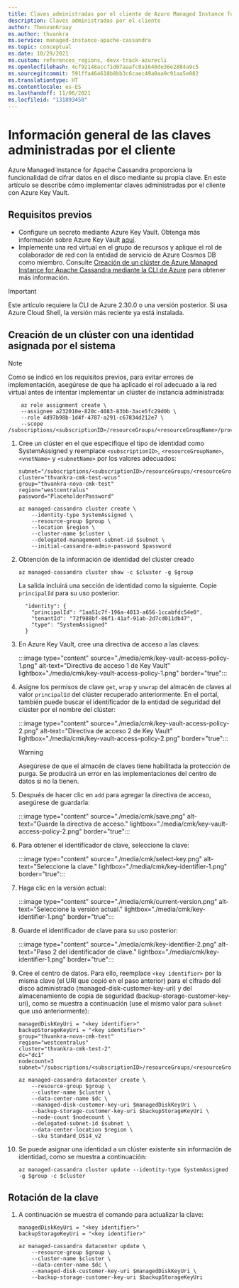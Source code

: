 ```yaml
---
title: Claves administradas por el cliente de Azure Managed Instance for Apache Cassandra
description: Claves administradas por el cliente
author: TheovanKraay
ms.author: thvankra
ms.service: managed-instance-apache-cassandra
ms.topic: conceptual
ms.date: 10/29/2021
ms.custom: references_regions, devx-track-azurecli
ms.openlocfilehash: 4cf92148accf1d07aaafc0a1640de36e2884a9c5
ms.sourcegitcommit: 591ffa464618b8bb3c6caec49a0aa9c91aa5e882
ms.translationtype: HT
ms.contentlocale: es-ES
ms.lasthandoff: 11/06/2021
ms.locfileid: "131893450"
---
```

# <a name="customer-managed-keys---overview"></a>Información general de las claves administradas por el cliente

Azure Managed Instance for Apache Cassandra proporciona la funcionalidad de cifrar datos en el disco mediante su propia clave. En este artículo se describe cómo implementar claves administradas por el cliente con Azure Key Vault.

## <a name="prerequisites"></a>Requisitos previos

- Configure un secreto mediante Azure Key Vault. Obtenga más información sobre Azure Key Vault [aquí](/azure/key-vault/secrets/about-secrets).
- Implemente una red virtual en el grupo de recursos y aplique el rol de colaborador de red con la entidad de servicio de Azure Cosmos DB como miembro. Consulte [Creación de un clúster de Azure Managed Instance for Apache Cassandra mediante la CLI de Azure](create-cluster-cli.md) para obtener más información. 

> [!IMPORTANT]
> Este artículo requiere la CLI de Azure 2.30.0 o una versión posterior. Si usa Azure Cloud Shell, la versión más reciente ya está instalada.

## <a name="create-a-cluster-with-system-assigned-identity"></a><a id="create-cluster"></a>Creación de un clúster con una identidad asignada por el sistema

   > [!NOTE]
   > Como se indicó en los requisitos previos, para evitar errores de implementación, asegúrese de que ha aplicado el rol adecuado a la red virtual antes de intentar implementar un clúster de instancia administrada:
   > ```azurecli-interactive  
   >     az role assignment create \
   >     --assignee a232010e-820c-4083-83bb-3ace5fc29d0b \
   >     --role 4d97b98b-1d4f-4787-a291-c67834d212e7 \
   >     --scope /subscriptions/<subscriptionID>/resourceGroups/<resourceGroupName>/providers/Microsoft.Network/virtualNetworks/<vnetName>
   > ```

1. Cree un clúster en el que especifique el tipo de identidad como SystemAssigned y reemplace `<subscriptionID>`, `<resourceGroupName>`, `<vnetName>` y `<subnetName>` por los valores adecuados:

    ```azurecli-interactive    
    subnet="/subscriptions/<subscriptionID>/resourceGroups/<resourceGroupName>/providers/Microsoft.Network/virtualNetworks/<vnetName>/subnets/<subnetName>"
    cluster="thvankra-cmk-test-wcus"
    group="thvankra-nova-cmk-test"
    region="westcentralus"
    password="PlaceholderPassword"
    
    az managed-cassandra cluster create \
        --identity-type SystemAssigned \
        --resource-group $group \
        --location $region \
        --cluster-name $cluster \
        --delegated-management-subnet-id $subnet \
        --initial-cassandra-admin-password $password
    ```

1. Obtención de la información de identidad del clúster creado

    ```azurecli-interactive
    az managed-cassandra cluster show -c $cluster -g $group
    ```

    La salida incluirá una sección de identidad como la siguiente. Copie `principalId` para su uso posterior:

    ```shell
      "identity": {
        "principalId": "1aa51c7f-196a-4013-a656-1ccabfdc54e0",
        "tenantId": "72f988bf-86f1-41af-91ab-2d7cd011db47",
        "type": "SystemAssigned"
      }
    ```
 
1. En Azure Key Vault, cree una directiva de acceso a las claves:

   :::image type="content" source="./media/cmk/key-vault-access-policy-1.png" alt-text="Directiva de acceso 1 de Key Vault" lightbox="./media/cmk/key-vault-access-policy-1.png" border="true":::

1. Asigne los permisos de clave `get`, `wrap` y `unwrap` del almacén de claves al valor `principalId` del clúster recuperado anteriormente. En el portal, también puede buscar el identificador de la entidad de seguridad del clúster por el nombre del clúster:
 

   :::image type="content" source="./media/cmk/key-vault-access-policy-2.png" alt-text="Directiva de acceso 2 de Key Vault" lightbox="./media/cmk/key-vault-access-policy-2.png" border="true":::

   > [!WARNING]
   > Asegúrese de que el almacén de claves tiene habilitada la protección de purga. Se producirá un error en las implementaciones del centro de datos si no la tienen. 

1. Después de hacer clic en `add` para agregar la directiva de acceso, asegúrese de guardarla:

   :::image type="content" source="./media/cmk/save.png" alt-text="Guarde la directiva de acceso." lightbox="./media/cmk/key-vault-access-policy-2.png" border="true":::

1. Para obtener el identificador de clave, seleccione la clave:

   :::image type="content" source="./media/cmk/select-key.png" alt-text="Seleccione la clave." lightbox="./media/cmk/key-identifier-1.png" border="true":::

1. Haga clic en la versión actual:

   :::image type="content" source="./media/cmk/current-version.png" alt-text="Seleccione la versión actual." lightbox="./media/cmk/key-identifier-1.png" border="true":::

1. Guarde el identificador de clave para su uso posterior:

   :::image type="content" source="./media/cmk/key-identifier-2.png" alt-text="Paso 2 del identificador de clave." lightbox="./media/cmk/key-identifier-1.png" border="true":::


1. Cree el centro de datos. Para ello, reemplace `<key identifier>` por la misma clave (el URI que copió en el paso anterior) para el cifrado del disco administrado (managed-disk-customer-key-uri) y del almacenamiento de copia de seguridad (backup-storage-customer-key-uri), como se muestra a continuación (use el mismo valor para `subnet` que usó anteriormente): 

    ```azurecli-interactive
    managedDiskKeyUri = "<key identifier>"
    backupStorageKeyUri = "<key identifier>"
    group="thvankra-nova-cmk-test"
    region="westcentralus"
    cluster="thvankra-cmk-test-2"
    dc="dc1"
    nodecount=3
    subnet="/subscriptions/<subscriptionID>/resourceGroups/<resourceGroupName>/providers/Microsoft.Network/virtualNetworks/<vnetName>/subnets/<subnetName>"
        
    az managed-cassandra datacenter create \
        --resource-group $group \
        --cluster-name $cluster \
        --data-center-name $dc \
        --managed-disk-customer-key-uri $managedDiskKeyUri \
        --backup-storage-customer-key-uri $backupStorageKeyUri \
        --node-count $nodecount \
        --delegated-subnet-id $subnet \
        --data-center-location $region \
        --sku Standard_DS14_v2
    ```

1. Se puede asignar una identidad a un clúster existente sin información de identidad, como se muestra a continuación:

    ```azurecli-interactive
    az managed-cassandra cluster update --identity-type SystemAssigned -g $group -c $cluster
    ```

## <a name="rotating-the-key"></a><a id="update-cluster"></a>Rotación de la clave

1. A continuación se muestra el comando para actualizar la clave:

    ```azurecli-interactive
    managedDiskKeyUri = "<key identifier>"
    backupStorageKeyUri = "<key identifier>"
    
    az managed-cassandra datacenter update \
        --resource-group $group \
        --cluster-name $cluster \ 
        --data-center-name $dc \
        --managed-disk-customer-key-uri $managedDiskKeyUri \
        --backup-storage-customer-key-uri $backupStorageKeyUri
    ```